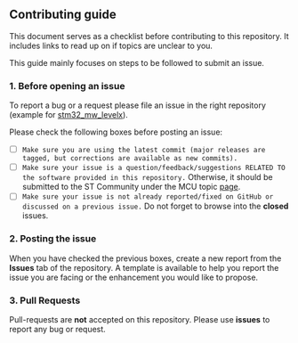## Contributing guide

This document serves as a checklist before contributing to this repository.
It includes links to read up on if topics are unclear to you.

This guide mainly focuses on steps to be followed to submit an issue.

### 1. Before opening an issue

To report a bug or a request please file an issue in the right repository
(example for [stm32_mw_levelx](https://github.com/STMicroelectronics/stm32_mw_levelx/issues/new/choose)).

Please check the following boxes before posting an issue:
- [ ] `Make sure you are using the latest commit (major releases are tagged, but corrections are available as new commits).`
- [ ] `Make sure your issue is a question/feedback/suggestions RELATED TO the software provided in this repository.` Otherwise, it should be submitted to the ST Community under the MCU topic [page](https://community.st.com/s/topic/0TO0X000000BSqSWAW/stm32-mcus).
- [ ] `Make sure your issue is not already reported/fixed on GitHub or discussed on a previous issue.` Do not forget to browse into the **closed** issues.

### 2. Posting the issue

When you have checked the previous boxes, create a new report from the **Issues** tab of the repository. A template is available to help you report the issue you are facing or the enhancement you would like to propose.

### 3. Pull Requests

Pull-requests are **not** accepted on this repository. Please use **issues** to report any bug or request.
